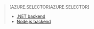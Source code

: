 > [AZURE.SELECTOR]AZURE.SELECTOR]
> 
> * [.NET backend](../articles/app-service-mobile-dotnet-backend-how-to-use-server-sdk.md)
> * [Node.js backend](../articles/app-service-mobile-node-backend-how-to-use-server-sdk.md)
> 
> 
